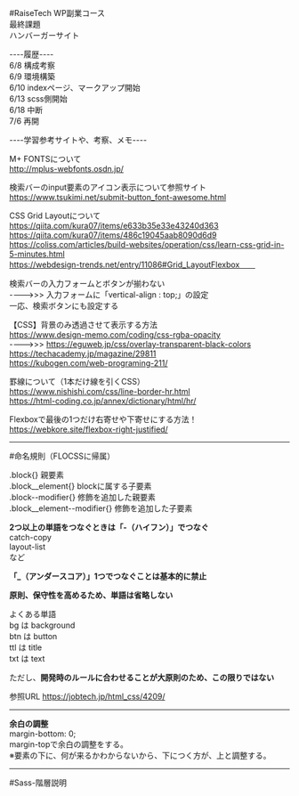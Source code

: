 #RaiseTech WP副業コース  
最終課題  
ハンバーガーサイト  

----履歴----  
6/8     構成考察  
6/9     環境構築  
6/10    indexページ、マークアップ開始  
6/13    scss側開始  
6/18    中断  
7/6     再開  





----学習参考サイトや、考察、メモ----  

M+ FONTSについて  
http://mplus-webfonts.osdn.jp/  

検索バーのinput要素のアイコン表示について参照サイト  
https://www.tsukimi.net/submit-button_font-awesome.html  

CSS Grid Layoutについて
https://qiita.com/kura07/items/e633b35e33e43240d363  
https://qiita.com/kura07/items/486c19045aab8090d6d9  
https://coliss.com/articles/build-websites/operation/css/learn-css-grid-in-5-minutes.html  
https://webdesign-trends.net/entry/11086#Grid_LayoutFlexbox　　



検索バーの入力フォームとボタンが揃わない  
---->>>     入力フォームに「vertical-align : top;」の設定  
            一応、検索ボタンにも設定する  

【CSS】背景のみ透過させて表示する方法  
https://www.design-memo.com/coding/css-rgba-opacity  
---->>> https://eguweb.jp/css/overlay-transparent-black-colors  
https://techacademy.jp/magazine/29811  
https://kubogen.com/web-programing-211/  


罫線について（1本だけ線を引くCSS）  
https://www.nishishi.com/css/line-border-hr.html  
https://html-coding.co.jp/annex/dictionary/html/hr/  

Flexboxで最後の1つだけ右寄せや下寄せにする方法！  
https://webkore.site/flexbox-right-justified/  

***




#命名規則（FLOCSSに帰属）

.block{}                    親要素  
.block__element{}           blockに属する子要素  
.block--modifier{}          修飾を追加した親要素  
.block__element--modifier{} 修飾を追加した子要素  

**2つ以上の単語をつなぐときは「-（ハイフン）」でつなぐ**  
catch-copy  
layout-list  
など  

**「_（アンダースコア）」1つでつなぐことは基本的に禁止**

**原則、保守性を高めるため、単語は省略しない**

よくある単語  
    bg  は  background  
    btn は  button  
    ttl は  title  
    txt は  text  

ただし、**開発時のルールに合わせることが大原則のため、この限りではない**


参照URL https://jobtech.jp/html_css/4209/
***


**余白の調整**  
margin-bottom: 0;  
margin-topで余白の調整をする。  
※要素の下に、何が来るかわからないから、下につく方が、上と調整する。  
***




#Sass-階層説明
